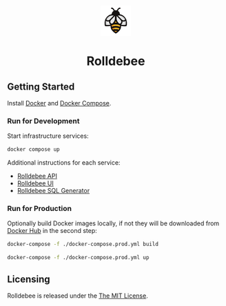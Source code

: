 <!-- markdownlint-disable MD033 MD041 -->
<p align="center">
  <img height="70" src="assets/brand.svg"/>
  <h1 align="center">Rolldebee</h1>
</p>

## Getting Started

Install [Docker](https://docs.docker.com/get-docker) and [Docker Compose](https://docs.docker.com/compose/install).

### Run for Development

Start infrastructure services:

```sh
docker compose up
```

Additional instructions for each service:

- [Rolldebee API](api/README.md)
- [Rolldebee UI](ui/README.md)
- [Rolldebee SQL Generator](sqlgen/README.md)

### Run for Production

Optionally build Docker images locally, if not they will be downloaded from [Docker Hub](https://hub.docker.com) in the second step:

```sh
docker-compose -f ./docker-compose.prod.yml build
```

```sh
docker-compose -f ./docker-compose.prod.yml up
```

## Licensing

Rolldebee is released under the [The MIT License](./LICENSE).
